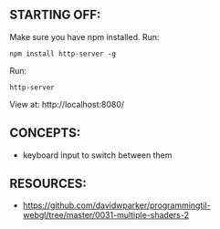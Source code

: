 ## STARTING OFF:

Make sure you have npm installed.
Run:
```
npm install http-server -g
```

Run:
```
http-server
```

View at: http://localhost:8080/

## CONCEPTS:

* keyboard input to switch between them

## RESOURCES:

* https://github.com/davidwparker/programmingtil-webgl/tree/master/0031-multiple-shaders-2
